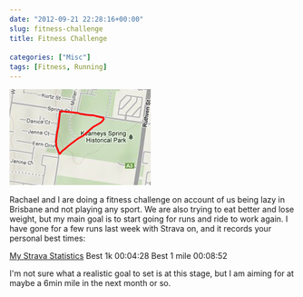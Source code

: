 ```yaml
---
date: "2012-09-21 22:28:16+00:00"
slug: fitness-challenge
title: Fitness Challenge

categories: ["Misc"]
tags: [Fitness, Running]
---
```


![Strava Screengrab](strava.png)

Rachael and I are doing a fitness challenge on account of us being lazy in Brisbane and not playing any sport. We are also trying to eat better and lose weight, but my main goal is to start going for runs and ride to work again. I have gone for a few runs last week with Strava on, and it records your personal best times:

[My Strava Statistics](http://app.strava.com/athletes/681775)
Best 1k 	00:04:28
Best 1 mile 	00:08:52

I'm not sure what a realistic goal to set is at this stage, but I am aiming for at maybe a 6min mile in the next month or so.
